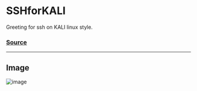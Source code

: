 # SSHforKALI

Greeting for ssh on KALI linux style.

### [Source](https://computers-lab.ru/udobnoe-i-krasivoe-privetstvie-pri-podklyuchenii-po-ssh)

---
## Image
![image](https://github.com/vasarv/SSHforKALI/assets/76836836/0fef0c02-85d9-4ca0-9e3c-4b0b785789bb)
